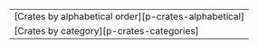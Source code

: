 ||
|---|
| [Crates by alphabetical order][p-crates-alphabetical] |
| [Crates by category][p-crates-categories] |
